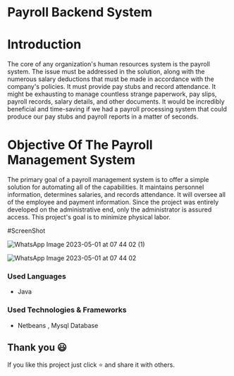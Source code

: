 # Payroll Backend System
# Introduction 
The core of any organization's human resources system is the payroll system. The issue must be addressed in the solution, along with the numerous salary deductions that must be made in accordance with the company's policies. It must provide pay stubs and record attendance. It might be exhausting to manage countless strange paperwork, pay slips, payroll records, salary details, and other documents. It would be incredibly beneficial and time-saving if we had a payroll processing system that could produce our pay stubs and payroll reports in a matter of seconds.

# Objective Of The Payroll Management System
The primary goal of a payroll management system is to offer a simple solution for automating all of the capabilities. It maintains personnel information, determines salaries, and records attendance. It will oversee all of the employee and payment information. Since the project was entirely developed on the administrative end, only the administrator is assured access. This project's goal is to minimize physical labor.

#ScreenShot

![WhatsApp Image 2023-05-01 at 07 44 02 (1)](https://user-images.githubusercontent.com/97075043/235391898-6948ad16-d757-4ab5-bf0b-e20d1e984025.jpeg)

![WhatsApp Image 2023-05-01 at 07 44 02](https://user-images.githubusercontent.com/97075043/235391920-1e46c5eb-0ae5-450e-9873-03eb7d25fe74.jpeg)

### Used Languages
* Java

### Used Technologies & Frameworks
* Netbeans , Mysql Database

## Thank you 😃

If you like this project just click ⭐ and share it with others.
